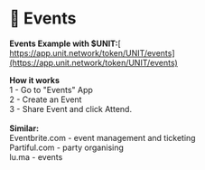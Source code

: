 # 🎉 Events

**Events Example with $UNIT:**[\
https://app.unit.network/token/UNIT/events](https://app.unit.network/token/UNIT/events)

**How it works**\
1 - Go to "Events" App\
2 - Create an Event\
3 - Share Event and click Attend. \
\
**Similar:**\
Eventbrite.com - event management and ticketing\
Partiful.com - party organising\
lu.ma - events&#x20;
